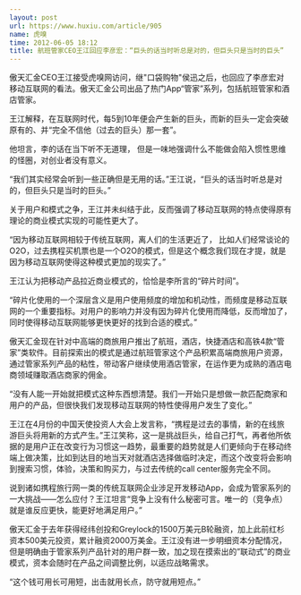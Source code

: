 ```yaml
---
layout: post
url: https://www.huxiu.com/article/905
name: 虎嗅
time: 2012-06-05 18:12
title: 航班管家CEO王江回应李彦宏：“巨头的话当时听总是对的，但巨头只是当时的巨头”
---
```

傲天汇金CEO王江接受虎嗅网访问，继"口袋购物"侯迅之后，也回应了李彦宏对移动互联网的看法。傲天汇金公司出品了热门App“管家”系列，包括航班管家和酒店管家。

王江解释，在互联网时代，每5到10年便会产生新的巨头，而新的巨头一定会突破原有的、并“完全不信他（过去的巨头）那一套”。

他坦言，李的话在当下听不无道理， 但是一味地强调什么不能做会陷入惯性思维的怪圈，对创业者没有意义。

“我们其实经常会听到一些正确但是无用的话。”王江说，“巨头的话当时听总是对的，但巨头只是当时的巨头。”

关于用户和模式之争，王江并未纠结于此，反而强调了移动互联网的特点使得原有理论的商业模式实现的可能性更大了。

“因为移动互联网相较于传统互联网，离人们的生活更近了， 比如人们经常谈论的O2O，过去携程买机票也是一个O2O的模式，但是这个概念我们现在才提，就是因为移动互联网使得这种模式更加的现实了。”

王江认为把移动产品拉近商业模式的，恰恰是李所言的“碎片时间”。

“碎片化使用的一个深层含义是用户使用频度的增加和机动性，而频度是移动互联网的一个重要指标。对用户的影响力并没有因为碎片化使用而降低，反而增加了，同时使得移动互联网能够更快更好的找到合适的模式。”

傲天汇金现在针对中高端的商旅用户推出了航班，酒店，快捷酒店和高铁4款“管家”类软件。目前探索出的模式是通过航班管家这个产品积累高端商旅用户资源，通过管家系列产品的粘性，带动客户继续使用酒店管家，在运作更为成熟的酒店电商领域赚取酒店商家的佣金。

“没有人能一开始就把模式这种东西想清楚。我们一开始只是想做一款匹配商家和用户的产品，但很快我们发现移动互联网的特性使得用户发生了变化。”

王江在4月份的中国天使投资人大会上发言称，“携程是过去的事情，新的在线旅游巨头将用新的方式产生。”王江笑称，这一是挑战巨头，给自己打气，再者他所依据的是用户正在改变行为习惯这一趋势，最重要的趋势就是人们更倾向于在移动终端上做决策，比如到达目的地当天对就酒店选择做临时决定，而这个改变将会影响到搜索习惯，体验，决策和购买力，与过去传统的call center服务完全不同。

说到诸如携程旅行网一类的传统互联网企业涉足开发移动App，会成为管家系列的一大挑战——怎么应付？王江坦言“竞争上没有什么秘密可言。唯一的（竞争点）就是谁反应更快，能更好地满足用户。”

傲天汇金于去年获得经纬创投和Greylock的1500万美元B轮融资，加上此前红杉资本500美元投资，累计融资2000万美金。王江没有进一步明细资本分配情况，但是明确由于管家系列产品针对的用户群一致，加之现在摸索出的”联动式”的商业模式，资本会随时在产品之间调整比例，以适应战略需求。

“这个钱可用长可用短，出击就用长点，防守就用短点。”

